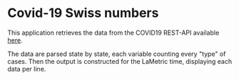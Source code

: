 # Covid-19 Swiss numbers

This application retrieves the data from the COVID19 REST-API available [here](https://github.com/apfeuti/covid19-rest).

The data are parsed state by state, each variable counting every "type" of cases. Then the output is constructed for the LaMetric time, displaying each data per line.
